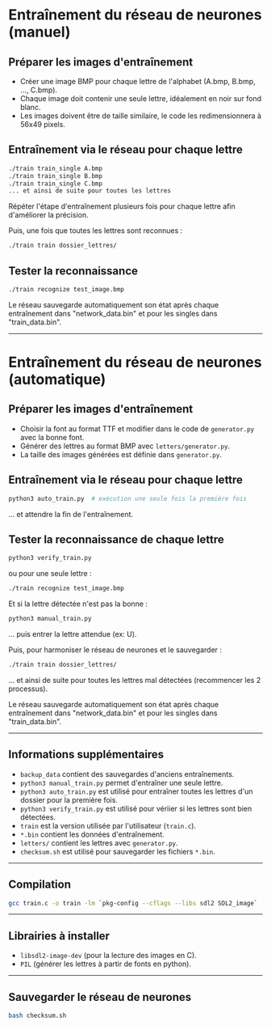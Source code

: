 # Entraînement du réseau de neurones (manuel)

## Préparer les images d'entraînement
- Créer une image BMP pour chaque lettre de l'alphabet (A.bmp, B.bmp, ..., C.bmp).
- Chaque image doit contenir une seule lettre, idéalement en noir sur fond blanc.
- Les images doivent être de taille similaire, le code les redimensionnera à 56x49 pixels.

## Entraînement via le réseau pour chaque lettre
```bash
./train train_single A.bmp
./train train_single B.bmp
./train train_single C.bmp
... et ainsi de suite pour toutes les lettres
```

Répéter l'étape d'entraînement plusieurs fois pour chaque lettre afin d'améliorer la précision.

Puis, une fois que toutes les lettres sont reconnues :
```bash
./train train dossier_lettres/
```

## Tester la reconnaissance
```bash
./train recognize test_image.bmp
```

Le réseau sauvegarde automatiquement son état après chaque entraînement dans "network_data.bin" et pour les singles dans "train_data.bin".

---

# Entraînement du réseau de neurones (automatique)

## Préparer les images d'entraînement
- Choisir la font au format TTF et modifier dans le code de `generator.py` avec la bonne font.
- Générer des lettres au format BMP avec `letters/generator.py`.
- La taille des images générées est définie dans `generator.py`.

## Entraînement via le réseau pour chaque lettre
```bash
python3 auto_train.py  # exécution une seule fois la première fois
```
... et attendre la fin de l'entraînement.

## Tester la reconnaissance de chaque lettre
```bash
python3 verify_train.py
```
ou pour une seule lettre :
```bash
./train recognize test_image.bmp
```

Et si la lettre détectée n'est pas la bonne :
```bash
python3 manual_train.py
```
... puis entrer la lettre attendue (ex: U).

Puis, pour harmoniser le réseau de neurones et le sauvegarder :
```bash
./train train dossier_lettres/
```
... et ainsi de suite pour toutes les lettres mal détectées (recommencer les 2 processus).

Le réseau sauvegarde automatiquement son état après chaque entraînement dans "network_data.bin" et pour les singles dans "train_data.bin".

---

## Informations supplémentaires
- `backup_data` contient des sauvegardes d'anciens entraînements.
- `python3 manual_train.py` permet d'entraîner une seule lettre.
- `python3 auto_train.py` est utilisé pour entraîner toutes les lettres d'un dossier pour la première fois.
- `python3 verify_train.py` est utilisé pour vériier si les lettres sont bien détectées.
- `train` est la version utilisée par l'utilisateur (`train.c`).
- `*.bin` contient les données d'entraînement.
- `letters/` contient les lettres avec `generator.py`.
- `checksum.sh` est utilisé pour sauvegarder les fichiers `*.bin`.

---

## Compilation
```bash
gcc train.c -o train -lm `pkg-config --cflags --libs sdl2 SDL2_image`
```

---

## Librairies à installer
- `libsdl2-image-dev` (pour la lecture des images en C).
- `PIL` (générer les lettres à partir de fonts en python).

---

## Sauvegarder le réseau de neurones
```bash
bash checksum.sh
```